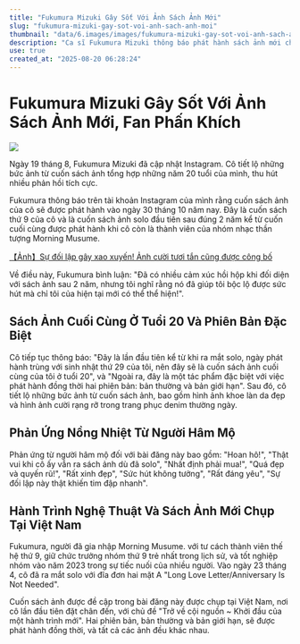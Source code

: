 ```yaml
---
title: "Fukumura Mizuki Gây Sốt Với Ảnh Sách Ảnh Mới"
slug: "fukumura-mizuki-gay-sot-voi-anh-sach-anh-moi"
thumbnail: "data/6.images/images/fukumura-mizuki-gay-sot-voi-anh-sach-anh-moi.webp"
description: "Ca sĩ Fukumura Mizuki thông báo phát hành sách ảnh mới chụp tại Việt Nam, thu hút sự chú ý với những hình ảnh đẹp và quyến rũ."
use: true
created_at: "2025-08-20 06:28:24"
---
```


# Fukumura Mizuki Gây Sốt Với Ảnh Sách Ảnh Mới, Fan Phấn Khích

![](/images/20250819-00595675-etalent-000-1-view.webp)

Ngày 19 tháng 8, Fukumura Mizuki đã cập nhật Instagram. Cô tiết lộ những bức ảnh từ cuốn sách ảnh tổng hợp những năm 20 tuổi của mình, thu hút nhiều phản hồi tích cực.

Fukumura thông báo trên tài khoản Instagram của mình rằng cuốn sách ảnh của cô sẽ được phát hành vào ngày 30 tháng 10 năm nay. Đây là cuốn sách thứ 9 của cô và là cuốn sách ảnh solo đầu tiên sau đúng 2 năm kể từ cuốn cuối cùng được phát hành khi cô còn là thành viên của nhóm nhạc thần tượng Morning Musume.

[【Ảnh】Sự đối lập gây xao xuyến! Ảnh cười tươi tắn cũng được công bố](https://e-talentbank.co.jp/photo/enta/595677/)

Về điều này, Fukumura bình luận: "Đã có nhiều cảm xúc hồi hộp khi đối diện với sách ảnh sau 2 năm, nhưng tôi nghĩ rằng nó đã giúp tôi bộc lộ được sức hút mà chỉ tôi của hiện tại mới có thể thể hiện!".

## Sách Ảnh Cuối Cùng Ở Tuổi 20 Và Phiên Bản Đặc Biệt

Cô tiếp tục thông báo: "Đây là lần đầu tiên kể từ khi ra mắt solo, ngày phát hành trùng với sinh nhật thứ 29 của tôi, nên đây sẽ là cuốn sách ảnh cuối cùng của tôi ở tuổi 20", và "Ngoài ra, đây là một tác phẩm đặc biệt với việc phát hành đồng thời hai phiên bản: bản thường và bản giới hạn". Sau đó, cô tiết lộ những bức ảnh từ cuốn sách ảnh, bao gồm hình ảnh khoe làn da đẹp và hình ảnh cười rạng rỡ trong trang phục denim thường ngày.

## Phản Ứng Nồng Nhiệt Từ Người Hâm Mộ

Phản ứng từ người hâm mộ đối với bài đăng này bao gồm: "Hoan hô!", "Thật vui khi cô ấy vẫn ra sách ảnh dù đã solo", "Nhất định phải mua!", "Quá đẹp và quyến rũ!", "Rất xinh đẹp", "Sức hút không tưởng", "Rất đáng yêu", "Sự đối lập này thật khiến tim đập nhanh".

## Hành Trình Nghệ Thuật Và Sách Ảnh Mới Chụp Tại Việt Nam

Fukumura, người đã gia nhập Morning Musume. với tư cách thành viên thế hệ thứ 9, giữ chức trưởng nhóm thứ 9 trẻ nhất trong lịch sử, và tốt nghiệp nhóm vào năm 2023 trong sự tiếc nuối của nhiều người. Vào ngày 23 tháng 4, cô đã ra mắt solo với đĩa đơn hai mặt A "Long Love Letter/Anniversary Is Not Needed".

Cuốn sách ảnh được đề cập trong bài đăng này được chụp tại Việt Nam, nơi cô lần đầu tiên đặt chân đến, với chủ đề "Trở về cội nguồn ~ Khởi đầu của một hành trình mới". Hai phiên bản, bản thường và bản giới hạn, sẽ được phát hành đồng thời, và tất cả các ảnh đều khác nhau.